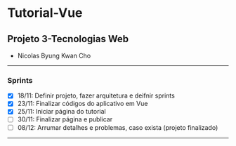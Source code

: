 # Tutorial-Vue
## Projeto 3-Tecnologias Web

- Nicolas Byung Kwan Cho

---
### Sprints
- [X] 18/11: Definir projeto, fazer arquitetura e deifnir sprints
- [X] 23/11: Finalizar códigos do aplicativo em Vue
- [X] 25/11: Iniciar página do tutorial
- [ ] 30/11: Finalizar página e publicar
- [ ] 08/12: Arrumar detalhes e problemas, caso exista (projeto finalizado)

--- 